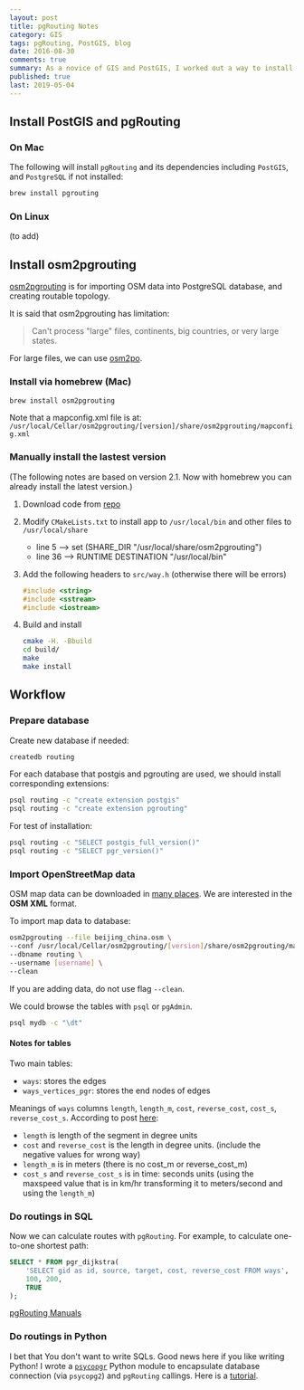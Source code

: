 ```yaml
---
layout: post
title: pgRouting Notes
category: GIS
tags: pgRouting, PostGIS, blog
date: 2016-08-30
comments: true
summary: As a novice of GIS and PostGIS, I worked out a way to install a PostgreSQL database with necessary extensions, and loaded some map data by specific tools, and now pgRouting can be performed without problem. But what if I forget all these steps?
published: true
last: 2019-05-04
---
```


## Install PostGIS and pgRouting

### On Mac

The following will install `pgRouting` and its dependencies including `PostGIS`, and `PostgreSQL` if not installed:

```sh
brew install pgrouting
```

### On Linux

(to add)

## Install osm2pgrouting

[osm2pgrouting](https://github.com/pgRouting/osm2pgrouting) is for importing OSM data into PostgreSQL database, and creating routable topology.

It is said that osm2pgrouting has limitation:

> Can't process "large" files, continents, big countries, or very large states.

For large files, we can use [osm2po](http://osm2po.de/).

### Install via homebrew (Mac)

```sh
brew install osm2pgrouting
```

Note that a mapconfig.xml file is at: `/usr/local/Cellar/osm2pgrouting/[version]/share/osm2pgrouting/mapconfig.xml`

### Manually install the lastest version

(The following notes are based on version 2.1. Now with homebrew you can already install the latest version.)

1. Download code from [repo](https://github.com/pgRouting/osm2pgrouting)

2. Modify `CMakeLists.txt` to install app to `/usr/local/bin` and other files to `/usr/local/share`
   - line 5 —> set (SHARE_DIR "/usr/local/share/osm2pgrouting")
   - line 36 —> RUNTIME DESTINATION "/usr/local/bin"

3. Add the following headers to `src/way.h` (otherwise there will be errors)

    ```c++
    #include <string>
    #include <sstream>
    #include <iostream>
    ```

4. Build and install

    ```sh
    cmake -H. -Bbuild
    cd build/
    make
    make install
    ```

## Workflow

### Prepare database

Create new database if needed:

```sh
createdb routing
```

For each database that postgis and pgrouting are used, we should install corresponding extensions:

```sh
psql routing -c "create extension postgis"
psql routing -c "create extension pgrouting"
```

For test of installation:

```sh
psql routing -c "SELECT postgis_full_version()"
psql routing -c "SELECT pgr_version()"
```

### Import OpenStreetMap data

OSM map data can be downloaded in [many places](https://learnosm.org/en/osm-data/getting-data/). We are interested in the **OSM XML** format.

To import map data to database:

```sh
osm2pgrouting --file beijing_china.osm \
--conf /usr/local/Cellar/osm2pgrouting/[version]/share/osm2pgrouting/mapconfig.xml \
--dbname routing \
--username [username] \
--clean
```

If you are adding data, do not use flag `--clean`.

We could browse the tables with `psql` or `pgAdmin`.

```sh
psql mydb -c "\dt"
```

#### Notes for tables

Two main tables:

- `ways`: stores the edges
- `ways_vertices_pgr`: stores the end nodes of edges


Meanings of `ways` columns `length`, `length_m`, `cost`, `reverse_cost`, `cost_s`, `reverse_cost_s`. According to post [here](https://gis.stackexchange.com/questions/198200/how-are-cost-and-reverse-cost-computed-in-pgrouting/201451#201451):

- `length` is length of the segment in degree units
- `cost` and `reverse_cost` is the length in degree units. (include the negative values for wrong way)
- `length_m` is in meters (there is no cost_m or reverse_cost_m)
- `cost_s` and `reverse_cost_s` is in time: seconds units (using the maxspeed value that is in km/hr transforming it to meters/second and using the `length_m`)


### Do routings in SQL

Now we can calculate routes with `pgRouting`. For example, to calculate one-to-one shortest path:

```sql
SELECT * FROM pgr_dijkstra(
    'SELECT gid as id, source, target, cost, reverse_cost FROM ways',
    100, 200,
    TRUE
);
```

[pgRouting Manuals](http://docs.pgrouting.org/)

### Do routings in Python

I bet that You don't want to write SQLs. Good news here if you like writing Python! I wrote a [`psycopgr`](https://github.com/herrkaefer/psycopgr) Python module to encapsulate database connection (via `psycopg2`) and `pgRouting` callings. Here is a [tutorial](/2016/09/01/psycopgr-tutorial/).